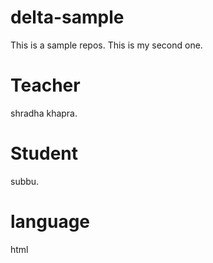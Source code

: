 # delta-sample
This is a sample repos.
This is my second one.
# Teacher 
shradha khapra.
# Student
subbu.
# language
html